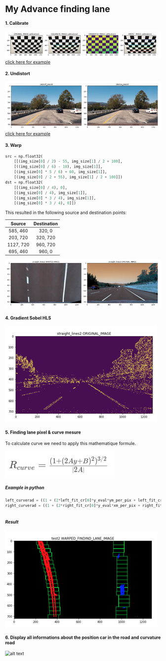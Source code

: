 # My Advance finding lane
[image1]: ./examples/Undist.png "Undistorted"
[image2]: ./examples/Calibrate.png "Chessboard"
[image3]: ./examples/Warp.png "Warp Example"
[image4]: ./examples/Filter.png "Binary Example"
[image5]: ./examples/Curve_equation.png "Fit Visual"
[image6]: ./examples/Findind_lane_pixel.png "Finding Lane"
[image7]: ./examples/Video_example.gif "Output"

#### 1. Calibrate
![alt text][image2]
[click here for example](Calibrate_Camera.ipynb "Calibrate Example")
#### 2. Undistort
![alt text][image1]
[click here for example](Warp.ipynb "Calibrate Example")
#### 3. Warp



```python
src = np.float32(
    [[(img_size[0] / 2) - 55, img_size[1] / 2 + 100],
    [((img_size[0] / 6) - 10), img_size[1]],
    [(img_size[0] * 5 / 6) + 60, img_size[1]],
    [(img_size[0] / 2 + 55), img_size[1] / 2 + 100]])
dst = np.float32(
    [[(img_size[0] / 4), 0],
    [(img_size[0] / 4), img_size[1]],
    [(img_size[0] * 3 / 4), img_size[1]],
    [(img_size[0] * 3 / 4), 0]])
```

This resulted in the following source and destination points:

| Source        | Destination   | 
|:-------------:|:-------------:| 
| 585, 460      | 320, 0        | 
| 203, 720      | 320, 720      |
| 1127, 720     | 960, 720      |
| 695, 460      | 960, 0        |

![alt text][image3]

#### 4. Gradient Sobel HLS
![alt text][image4]
#### 5. Finding lane pixel & curve mesure

To calculate curve we need to apply this mathematique formule.

![alt text][image5]

##### Example in python
```python
left_curverad = ((1 + (2*left_fit_cr[0]*y_eval*ym_per_pix + left_fit_cr[1])**2)**1.5) / np.absolute(2*left_fit_cr[0])
right_curverad = ((1 + (2*right_fit_cr[0]*y_eval*xm_per_pix + right_fit_cr[1])**2)**1.5 / np.absolute(2*right_fit_cr[0]))
    
```
##### Result

![alt text][image6]

#### 6. Display all informations about the position car in the road and curvature road


![alt text][image7]

